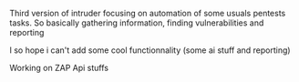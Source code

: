 Third version of intruder focusing on automation of some usuals pentests tasks. So basically gathering information, finding vulnerabilities and reporting

I so hope i can't add some cool functionnality (some ai stuff and reporting)

Working on ZAP Api stuffs